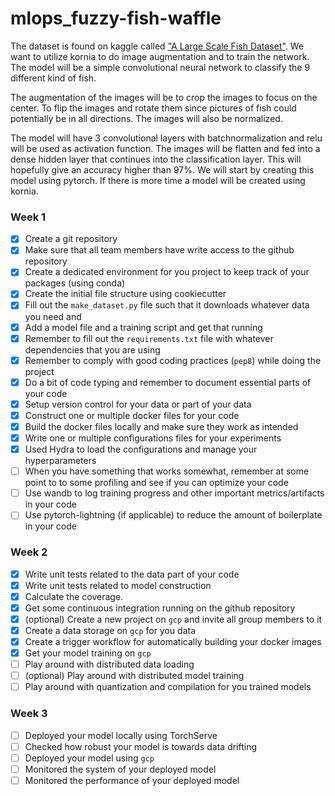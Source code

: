 # mlops_fuzzy-fish-waffle
The dataset is found on kaggle called ["A Large Scale Fish Dataset"](https://www.kaggle.com/crowww/a-large-scale-fish-dataset). 
We want to utilize kornia to do image augmentation and to train the network. The model will be a simple convolutional neural network to classify the 9 different kind of fish. 

The augmentation of the images will be to crop the images to focus on the center. To flip the images and rotate them since pictures of fish could potentially be in all directions. The images will also be normalized. 

The model will have 3 convolutional layers with batchnormalization and relu will be used as activation function. The images will be flatten and fed into a dense hidden layer that continues into the classification layer. This will hopefully give an accuracy higher than 97%. We will start by creating this model using pytorch. If there is more time a model will be created using kornia. 


### Week 1
- [x] Create a git repository
- [x] Make sure that all team members have write access to the github repository
- [x] Create a dedicated environment for you project to keep track of your packages (using conda)
- [x] Create the initial file structure using cookiecutter
- [x] Fill out the `make_dataset.py` file such that it downloads whatever data you need and
- [x] Add a model file and a training script and get that running
- [x] Remember to fill out the `requirements.txt` file with whatever dependencies that you are using
- [x] Remember to comply with good coding practices (`pep8`) while doing the project
- [x] Do a bit of code typing and remember to document essential parts of your code
- [x] Setup version control for your data or part of your data
- [x] Construct one or multiple docker files for your code
- [x] Build the docker files locally and make sure they work as intended
- [x] Write one or multiple configurations files for your experiments
- [x] Used Hydra to load the configurations and manage your hyperparameters
- [ ] When you have something that works somewhat, remember at some point to to some profiling and see if you can optimize your code
- [ ] Use wandb to log training progress and other important metrics/artifacts in your code
- [ ] Use pytorch-lightning (if applicable) to reduce the amount of boilerplate in your code

### Week 2

- [x] Write unit tests related to the data part of your code
- [x] Write unit tests related to model construction
- [x] Calculate the coverage.
- [x] Get some continuous integration running on the github repository
- [X] (optional) Create a new project on `gcp` and invite all group members to it
- [X] Create a data storage on `gcp` for you data
- [X] Create a trigger workflow for automatically building your docker images
- [X] Get your model training on `gcp`
- [ ] Play around with distributed data loading
- [ ] (optional) Play around with distributed model training
- [ ] Play around with quantization and compilation for you trained models

### Week 3
- [ ] Deployed your model locally using TorchServe
- [ ] Checked how robust your model is towards data drifting
- [ ] Deployed your model using `gcp`
- [ ] Monitored the system of your deployed model
- [ ] Monitored the performance of your deployed model
